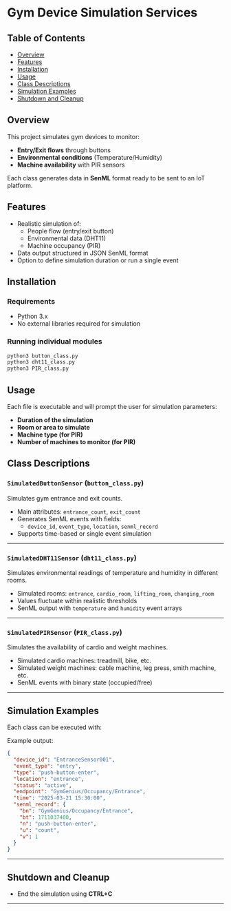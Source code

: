 
# Gym Device Simulation Services

## Table of Contents
- [Overview](#overview)
- [Features](#features)
- [Installation](#installation)
- [Usage](#usage)
- [Class Descriptions](#class-descriptions)
- [Simulation Examples](#simulation-examples)
- [Shutdown and Cleanup](#shutdown-and-cleanup)

## Overview
This project simulates gym devices to monitor:
- **Entry/Exit flows** through buttons
- **Environmental conditions** (Temperature/Humidity)
- **Machine availability** with PIR sensors

Each class generates data in **SenML** format ready to be sent to an IoT platform.

## Features
- Realistic simulation of:
  - People flow (entry/exit button)
  - Environmental data (DHT11)
  - Machine occupancy (PIR)
- Data output structured in JSON SenML format
- Option to define simulation duration or run a single event

## Installation
### Requirements
- Python 3.x
- No external libraries required for simulation

### Running individual modules
```bash
python3 button_class.py
python3 dht11_class.py
python3 PIR_class.py
```

## Usage
Each file is executable and will prompt the user for simulation parameters:
- **Duration of the simulation**
- **Room or area to simulate**
- **Machine type (for PIR)**
- **Number of machines to monitor (for PIR)**

## Class Descriptions

### `SimulatedButtonSensor` (`button_class.py`)
Simulates gym entrance and exit counts.
- Main attributes: `entrance_count`, `exit_count`
- Generates SenML events with fields:
  - `device_id`, `event_type`, `location`, `senml_record`
- Supports time-based or single event simulation

---

### `SimulatedDHT11Sensor` (`dht11_class.py`)
Simulates environmental readings of temperature and humidity in different rooms.
- Simulated rooms: `entrance`, `cardio_room`, `lifting_room`, `changing_room`
- Values fluctuate within realistic thresholds
- SenML output with `temperature` and `humidity` event arrays

---

### `SimulatedPIRSensor` (`PIR_class.py`)
Simulates the availability of cardio and weight machines.
- Simulated cardio machines: treadmill, bike, etc.
- Simulated weight machines: cable machine, leg press, smith machine, etc.
- SenML events with binary state (occupied/free)

---

## Simulation Examples
Each class can be executed with:

Example output:
```json
{
  "device_id": "EntranceSensor001",
  "event_type": "entry",
  "type": "push-button-enter",
  "location": "entrance",
  "status": "active",
  "endpoint": "GymGenius/Occupancy/Entrance",
  "time": "2025-03-21 15:30:00",
  "senml_record": {
    "bn": "GymGenius/Occupancy/Entrance",
    "bt": 1711037400,
    "n": "push-button-enter",
    "u": "count",
    "v": 1
  }
}
```

---

## Shutdown and Cleanup
- End the simulation using **CTRL+C**

---

